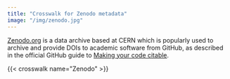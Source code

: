 ```yaml
---
title: "Crosswalk for Zenodo metadata"
image: "/img/zenodo.jpg"
---
```




[Zenodo.org](https://zenodo.org) is a data archive based at CERN which is popularly used to archive and provide DOIs to academic software from GitHub, as described in the official GitHub guide to [Making your code citable](https://guides.github.com/activities/citable-code/).


{{< crosswalk name="Zenodo" >}}
